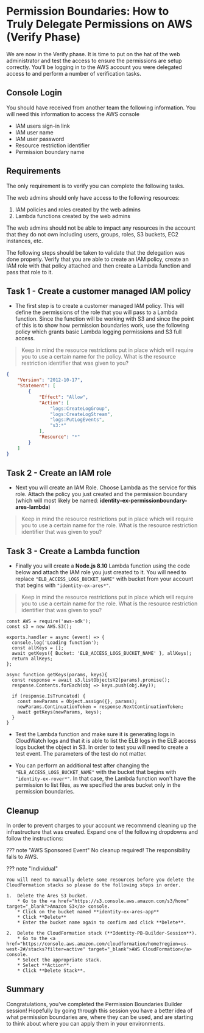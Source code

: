 # Permission Boundaries: How to Truly Delegate Permissions on AWS (Verify Phase)

We are now in the Verify phase. It is time to put on the hat of the web administrator and test the access to ensure the permissions are setup correctly. You'll be logging in to the AWS account you were delegated access to and perform a number of verification tasks.

## Console Login

You should have received from another team the following information. You will need this information to access the AWS console 

* IAM users sign-in link
* IAM user name
* IAM user password
* Resource restriction identifier
* Permission boundary name

## Requirements

The only requirement is to verify you can complete the following tasks. 

The web admins should only have access to the following resources:

1. IAM policies and roles created by the web admins
2. Lambda functions created by the web admins

The web admins should not be able to impact any resources in the account that they do not own including users, groups, roles, S3 buckets, EC2 instances, etc.

The following steps should be taken to validate that the delegation was done properly. Verify that you are able to create an IAM policy, create an IAM role with that policy attached and then create a Lambda function and pass that role to it.

## Task 1 - Create a customer managed IAM policy
	
* The first step is to create a customer managed IAM policy. This will define the permissions of the role that you will pass to a Lambda function. Since the function will be working with S3 and since the point of this is to show how permission boundaries work, use the following policy which grants basic Lambda logging permissions and S3 full access. 

> Keep in mind the resource restrictions put in place which will require you to use a certain name for the policy.  What is the resource restriction identifier that was given to you?

``` json
{
    "Version": "2012-10-17",
    "Statement": [
        {
            "Effect": "Allow",
            "Action": [
                "logs:CreateLogGroup",
                "logs:CreateLogStream",
                "logs:PutLogEvents",
                "s3:*"
            ],
            "Resource": "*"
        }
    ]
}
```

## Task 2 - Create an IAM role

* Next you will create an IAM Role. Choose Lambda as the service for this role. Attach the policy you just created and the permission boundary (which will most likely be named:  **identity-ex-permissionboundary-ares-lambda**)

> Keep in mind the resource restrictions put in place which will require you to use a certain name for the role.  What is the resource restriction identifier that was given to you?

## Task 3 - Create a Lambda function

* Finally you will create a **Node.js 8.10** Lambda function using the code below and attach the IAM role you just created to it. You will need to replace `"ELB_ACCESS_LOGS_BUCKET_NAME"` with bucket from your account that begins with `"identity-ex-ares*"`. 


> Keep in mind the resource restrictions put in place which will require you to use a certain name for the role.  What is the resource restriction identifier that was given to you?


```
const AWS = require('aws-sdk');
const s3 = new AWS.S3();

exports.handler = async (event) => {
  console.log('Loading function');
  const allKeys = [];
  await getKeys({ Bucket: 'ELB_ACCESS_LOGS_BUCKET_NAME' }, allKeys);
  return allKeys;
};

async function getKeys(params, keys){
  const response = await s3.listObjectsV2(params).promise();
  response.Contents.forEach(obj => keys.push(obj.Key));

  if (response.IsTruncated) {
    const newParams = Object.assign({}, params);
    newParams.ContinuationToken = response.NextContinuationToken;
    await getKeys(newParams, keys); 
  }
}
```

* Test the Lambda function and make sure it is generating logs in CloudWatch logs and that it is able to list the ELB logs in the ELB access logs bucket the object in S3. In order to test you will need to create a test event. The parameters of the test do not matter.

* You can perform an additional test after changing the `"ELB_ACCESS_LOGS_BUCKET_NAME"` with the bucket that begins with `"identity-ex-rover*"`. In that case, the Lambda function won't have the permission to list files, as we specified the ares bucket only in the permission boundaries.

## Cleanup

In order to prevent charges to your account we recommend cleaning up the infrastructure that was created. Expand one of the following dropdowns and follow the instructions:

??? note "AWS Sponsored Event"
    No cleanup required! The responsibility falls to AWS.

??? note "Individual"

    You will need to manually delete some resources before you delete the CloudFormation stacks so please do the following steps in order.

    1.	Delete the Ares S3 bucket.
        * Go to the <a href="https://s3.console.aws.amazon.com/s3/home" target="_blank">Amazon S3</a> console.
        * Click on the bucket named **identity-ex-ares-app**
        * Click **Delete**
        * Enter the bucket name again to confirm and click **Delete**.

    2.	Delete the CloudFormation stack (**Identity-PB-Builder-Session**).
        * Go to the <a href="https://console.aws.amazon.com/cloudformation/home?region=us-west-2#/stacks?filter=active" target="_blank">AWS CloudFormation</a> console.
        * Select the appropriate stack.
        * Select **Action**.
        * Click **Delete Stack**.

## Summary

Congratulations, you've completed the Permission Boundaries Builder session!  Hopefully by going through this session you have a better idea of what permission boundaries are, where they can be used, and are starting to think about where you can apply them in your environments.
